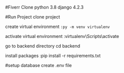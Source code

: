 #Fiverr Clone
python 3.8
django 4.2.3

#Run Project
clone project

create virtual environment
```:py -m venv virtualenv```

activate virtual environment
:virtualenv\Scripts\activate

go to backend directory
cd backend

install packages
:pip install -r requirements.txt

#setup database
create .env file

